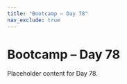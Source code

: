 ```yaml
---
title: "Bootcamp – Day 78"
nav_exclude: true
---
```


# Bootcamp – Day 78

Placeholder content for Day 78.
